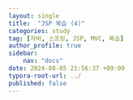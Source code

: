 ```yaml
---
layout: single
title:  "JSP 복습 (4)"
categories: study
tag: [자바, 스프링, JSP, MVC, 복습]
author_profile: true
sidebar:
    nav: "docs"
date: 2024-08-05 21:56:37 +09:00
typora-root-url: ../
published: false
---
```




